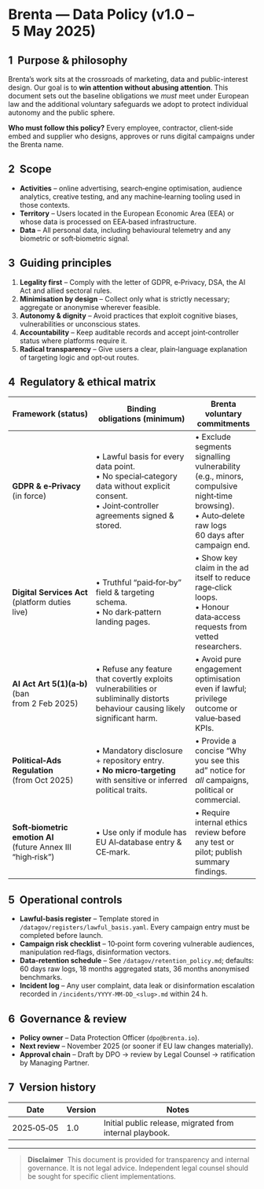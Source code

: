# Brenta — Data Policy (v1.0 – 5 May 2025)

## 1  Purpose & philosophy

Brenta’s work sits at the crossroads of marketing, data and public-interest design. Our goal is to **win attention without abusing attention**. This document sets out the baseline obligations we *must* meet under European law and the additional voluntary safeguards we adopt to protect individual autonomy and the public sphere.

**Who must follow this policy?** Every employee, contractor, client‑side embed and supplier who designs, approves or runs digital campaigns under the Brenta name.

## 2  Scope

* **Activities** – online advertising, search‑engine optimisation, audience analytics, creative testing, and any machine‑learning tooling used in those contexts.
* **Territory** – Users located in the European Economic Area (EEA) or whose data is processed on EEA‑based infrastructure.
* **Data** – All personal data, including behavioural telemetry and any biometric or soft‑biometric signal.

## 3  Guiding principles

1. **Legality first** – Comply with the letter of GDPR, e‑Privacy, DSA, the AI Act and allied sectoral rules.
2. **Minimisation by design** – Collect only what is strictly necessary; aggregate or anonymise wherever feasible.
3. **Autonomy & dignity** – Avoid practices that exploit cognitive biases, vulnerabilities or unconscious states.
4. **Accountability** – Keep auditable records and accept joint‑controller status where platforms require it.
5. **Radical transparency** – Give users a clear, plain‑language explanation of targeting logic and opt‑out routes.

## 4  Regulatory & ethical matrix

| Framework (status)                                              | Binding obligations (minimum)                                                                                                                  | Brenta voluntary commitments                                                                                                                      |
| --------------------------------------------------------------- | ---------------------------------------------------------------------------------------------------------------------------------------------- | ------------------------------------------------------------------------------------------------------------------------------------------------- |
| **GDPR & e‑Privacy**<br>(in force)                              | • Lawful basis for every data point.<br>• No special‑category data without explicit consent.<br>• Joint‑controller agreements signed & stored. | • Exclude segments signalling vulnerability (e.g., minors, compulsive night‑time browsing).<br>• Auto‑delete raw logs 60 days after campaign end. |
| **Digital Services Act**<br>(platform duties live)              | • Truthful “paid‑for‑by” field & targeting schema.<br>• No dark‑pattern landing pages.                                                         | • Show key claim in the ad itself to reduce rage‑click loops.<br>• Honour data‑access requests from vetted researchers.                           |
| **AI Act Art 5(1)(a‑b)**<br>(ban from 2 Feb 2025)               | • Refuse any feature that covertly exploits vulnerabilities or subliminally distorts behaviour causing likely significant harm.                | • Avoid pure engagement optimisation even if lawful; privilege outcome or value‑based KPIs.                                                       |
| **Political‑Ads Regulation**<br>(from Oct 2025)                 | • Mandatory disclosure + repository entry.<br>• **No micro‑targeting** with sensitive or inferred political traits.                            | • Provide a concise “Why you see this ad” notice for *all* campaigns, political or commercial.                                                    |
| **Soft‑biometric emotion AI**<br>(future Annex III “high‑risk”) | • Use only if module has EU AI‑database entry & CE‑mark.                                                                                       | • Require internal ethics review before any test or pilot; publish summary findings.                                                              |

## 5  Operational controls

* **Lawful‑basis register** – Template stored in `/datagov/registers/lawful_basis.yaml`. Every campaign entry must be completed before launch.
* **Campaign risk checklist** – 10‑point form covering vulnerable audiences, manipulation red‑flags, disinformation vectors.
* **Data‑retention schedule** – See `/datagov/retention_policy.md`; defaults: 60 days raw logs, 18 months aggregated stats, 36 months anonymised benchmarks.
* **Incident log** – Any user complaint, data leak or disinformation escalation recorded in `/incidents/YYYY-MM-DD_<slug>.md` within 24 h.

## 6  Governance & review

* **Policy owner** – Data Protection Officer (`dpo@brenta.io`).
* **Next review** – November 2025 (or sooner if EU law changes materially).
* **Approval chain** – Draft by DPO → review by Legal Counsel → ratification by Managing Partner.

## 7  Version history

| Date       | Version | Notes                                                    |
| ---------- | ------- | -------------------------------------------------------- |
| 2025‑05‑05 | 1.0     | Initial public release, migrated from internal playbook. |

---

> **Disclaimer**  This document is provided for transparency and internal governance. It is not legal advice. Independent legal counsel should be sought for specific client implementations.
